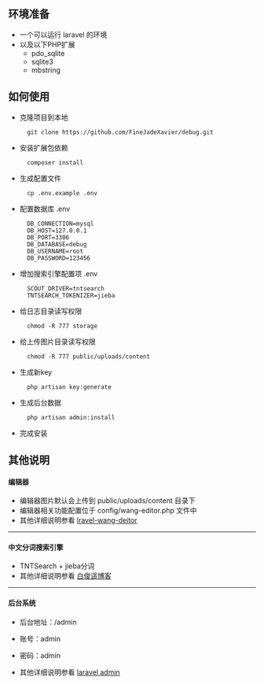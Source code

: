 ## 环境准备
- 一个可以运行 laravel 的环境
- 以及以下PHP扩展
    - pdo_sqlite
    - sqlite3
    - mbstring

## 如何使用
- 克隆项目到本地

        git clone https://github.com/FineJadeXavier/debug.git

- 安装扩展包依赖

        composer install
        
- 生成配置文件
        
        cp .env.example .env

- 配置数据库 .env
    
        DB_CONNECTION=mysql
        DB_HOST=127.0.0.1
        DB_PORT=3306
        DB_DATABASE=debug
        DB_USERNAME=root
        DB_PASSWORD=123456
    
- 增加搜索引擎配置项 .env

        SCOUT_DRIVER=tntsearch
        TNTSEARCH_TOKENIZER=jieba
        
- 给日志目录读写权限
    
        chmod -R 777 storage

- 给上传图片目录读写权限

        chmod -R 777 public/uploads/content
        
- 生成新key

        php artisan key:generate
        
- 生成后台数据
    
        php artisan admin:install
        
- 完成安装

## 其他说明

#### 编辑器

- 编辑器图片默认会上传到 public/uploads/content 目录下
- 编辑器相关功能配置位于 config/wang-editor.php 文件中
- 其他详细说明参看 [lravel-wang-deitor][1]

----------

#### 中文分词搜索引擎
- TNTSearch + jieba分词
- 其他详细说明参看 [白俊遥博客][3]
        
----------

#### 后台系统
- 后台地址：/admin
- 账号：admin
- 密码：admin
- 其他详细说明参看 [laravel admin][2]


  [1]: https://github.com/douyasi/laravel-wang-editor/blob/master/README.md
  [2]: http://laravel-admin.org/docs/#/zh/installation
  [3]: https://baijunyao.com/article/154
